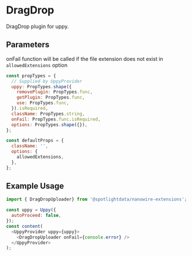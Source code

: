 # DragDrop

DragDrop plugin for uppy.

## Parameters

onFail function will be called if the file extension does not exist in `allowedExtensions` option

```javascript
const propTypes = {
  // Supplied by UppyProvider
  uppy: PropTypes.shape({
    removePlugin: PropTypes.func,
    getPlugin: PropTypes.func,
    use: PropTypes.func,
  }).isRequired,
  className: PropTypes.string,
  onFail: PropTypes.func.isRequired,
  options: PropTypes.shape({}),
};

const defaultProps = {
  className: '',
  options: {
    allowedExtensions,
  },
};
```

## Example Usage

```javascript
import { DragDropUploader} from '@spotlightdata/nanowire-extensions';

const uppy = Uppy({
  autoProceed: false,
});
const content(
  <UppyProvider uppy={uppy}>
    <DragDropUploader onFail={console.error} />
  </UppyProvider>
);
```
